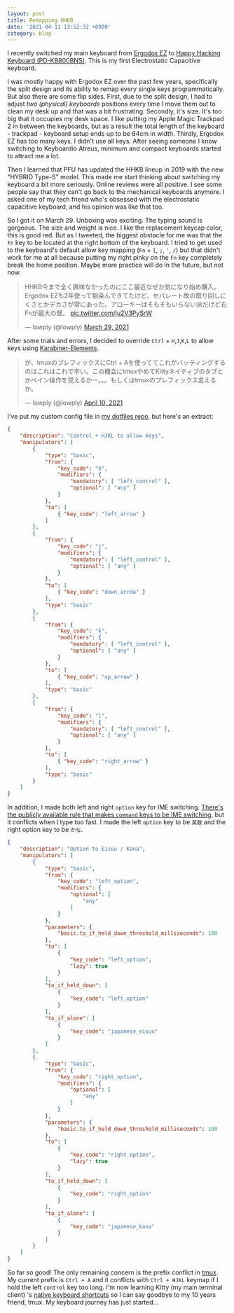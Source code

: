 ```yaml
---
layout: post
title: Remapping HHKB
date: '2021-04-11 13:52:32 +0900'
category: blog
---
```


I recently switched my main keyboard from [Ergodox EZ](https://ergodox-ez.com/) to [Happy Hacking Keyboard (PD-KB800BNS)](https://www.pfu.fujitsu.com/direct/hhkb/detail_pd-kb800bns.html). This is my first Electrostatic Capacitive keyboard.

I was mostly happy with Ergodox EZ over the past few years, specifically the split design and its ability to remap every single keys programmatically. But also there are some flip sides. First, due to the split design, I had to adjust _two (physical) keyboards_ positions every time I move them out to clean my desk up and that was a bit frustrating. Secondly, it's size. It's too big that it occupies my desk space. I like putting my Apple Magic Trackpad 2 in between the keyboards, but as a result the total length of the keyboard - trackpad - keyboard setup ends up to be 64cm in width. Thirdly, Ergodox EZ has too many keys. I didn't use all keys. After seeing someone I know switching to Keyboardio Atreus, minimum and compact keyboards started to attract me a lot.

Then I learned that PFU has updated the HHKB lineup in 2019 with the new "HYBRID Type-S" model. This made me start thinking about switching my keyboard a bit more seriously. Online reviews were all positive. I see some people say that they can't go back to the mechanical keyboards anymore. I asked one of my tech friend who's obsessed with the electrostatic capacitive keyboard, and his opinion was like that too.

So I got it on March 29. Unboxing was exciting. The typing sound is gorgeous. The size and weight is nice. I like the replacement keycap color, this is good red. But as I tweeted, the biggest obstacle for me was that the `Fn` key to be located at the right bottom of the keyboard. I tried to get used to the keyboard's default allow key mapping (`Fn` + `[`, `;`, `'`, `/`) but that didn't work for me at all because putting my right pinky on the `Fn` key completely break the home position. Maybe more practice will do in the future, but not now.

<blockquote class="twitter-tweet" data-theme="light"><p lang="ja" dir="ltr">HHKB今まで全く興味なかったのにここ最近なぜか気になり始め購入。Ergodox EZも2年使って馴染んできてたけど、セパレート故の取り回しにくさとかデカさが常にあった。アローキーはそもそもいらない派だけど右Fnが最大の壁。 <a href="https://t.co/ju2V3PySrW">pic.twitter.com/ju2V3PySrW</a></p>&mdash; lowply (@lowply) <a href="https://twitter.com/lowply/status/1376545595469352962?ref_src=twsrc%5Etfw">March 29, 2021</a></blockquote> <script async src="https://platform.twitter.com/widgets.js" charset="utf-8"></script>

After some trials and errors, I decided to override `Ctrl` + `H`,`J`,`K`,`L` to allow keys using [Karabiner-Elements](https://karabiner-elements.pqrs.org/).

<blockquote class="twitter-tweet"><p lang="ja" dir="ltr">が、tmuxのプレフィックスにCtrl + Aを使っててこれがバッティングするのはこれはこれで辛い。この機会にtmuxやめてKittyネイティブのタブとかペイン操作を覚えるかー。。。もしくはtmuxのプレフィックス変えるか。</p>&mdash; lowply (@lowply) <a href="https://twitter.com/lowply/status/1380855106728382467?ref_src=twsrc%5Etfw">April 10, 2021</a></blockquote> <script async src="https://platform.twitter.com/widgets.js" charset="utf-8"></script>

I've put my custom config file in [my dotfiles repo](https://github.com/lowply/dotfiles/blob/master/symlinks/.config/karabiner/assets/complex_modifications/lowply.json), but here's an extract:

```json
{
    "description": "Control + HJKL to allow keys",
    "manipulators": [
        {
            "type": "basic",
            "from": {
                "key_code": "h",
                "modifiers": {
                    "mandatory": [ "left_control" ],
                    "optional": [ "any" ]
                }
            },
            "to": [
                { "key_code": "left_arrow" }
            ]
        },
        {
            "from": {
                "key_code": "j",
                "modifiers": {
                    "mandatory": [ "left_control" ],
                    "optional": [ "any" ]
                }
            },
            "to": [
                { "key_code": "down_arrow" }
            ],
            "type": "basic"
        },
        {
            "from": {
                "key_code": "k",
                "modifiers": {
                    "mandatory": [ "left_control" ],
                    "optional": [ "any" ]
                }
            },
            "to": [
                { "key_code": "up_arrow" }
            ],
            "type": "basic"
        },
        {
            "from": {
                "key_code": "l",
                "modifiers": {
                    "mandatory": [ "left_control" ],
                    "optional": [ "any" ]
                }
            },
            "to": [
                { "key_code": "right_arrow" }
            ],
            "type": "basic"
        }
    ]
}
```

In addition, I made both left and right `option` key for IME switching. [There's the publicly available rule that makes `command` keys to be IME switching](https://ke-complex-modifications.pqrs.org/#japanese), but it conflicts when I type too fast. I made the left `option` key to be `英数` and the right option key to be `かな`.

```json
{
    "description": "Option to Eisuu / Kana",
    "manipulators": [
        {
            "type": "basic",
            "from": {
                "key_code": "left_option",
                "modifiers": {
                    "optional": [
                        "any"
                    ]
                }
            },
            "parameters": {
                "basic.to_if_held_down_threshold_milliseconds": 100
            },
            "to": [
                {
                    "key_code": "left_option",
                    "lazy": true
                }
            ],
            "to_if_held_down": [
                {
                    "key_code": "left_option"
                }
            ],
            "to_if_alone": [
                {
                    "key_code": "japanese_eisuu"
                }
            ]
        },
        {
            "type": "basic",
            "from": {
                "key_code": "right_option",
                "modifiers": {
                    "optional": [
                        "any"
                    ]
                }
            },
            "parameters": {
                "basic.to_if_held_down_threshold_milliseconds": 100
            },
            "to": [
                {
                    "key_code": "right_option",
                    "lazy": true
                }
            ],
            "to_if_held_down": [
                {
                    "key_code": "right_option"
                }
            ],
            "to_if_alone": [
                {
                    "key_code": "japanese_kana"
                }
            ]
        }
    ]
}
```

So far so good! The only remaining concern is the prefix conflict in [tmux](https://github.com/tmux/tmux/wiki). My current prefix is `Ctrl + A` and it conflicts with `Ctrl + HJKL` keymap if I hold the left `control` key too long. I'm now learning Kitty (my main terminal client) 's [native keyboard shortcuts](https://sw.kovidgoyal.net/kitty/#tabs-and-windows) so I can say goodbye to my 10 years friend, tmux. My keyboard journey has just started...